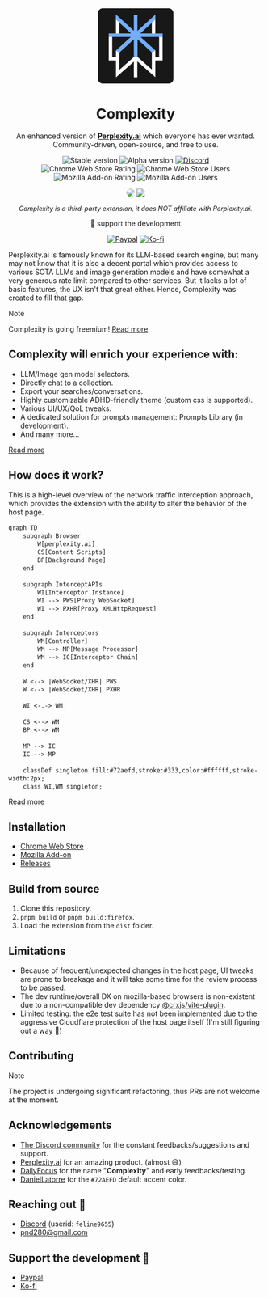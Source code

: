 <div align="center" style="magin-bottom: 2rem">
  <img src="public/icons/logo.svg" width="150px" />
  <h1 style="text-align: center;">Complexity</h1>
</div>

<p align="center">An enhanced version of <a href="https://perplexity.ai/" target="_blank" style="font-weight: bold">Perplexity.ai</a> which everyone has ever wanted.<br/>Community-driven, open-source, and free to use.</p>

<p align="center">
  <div align="center">
    <img src="https://img.shields.io/badge/dynamic/json?url=https%3A%2F%2Fraw.githubusercontent.com%2Fpnd280%2Fcomplexity%2Frefs%2Fheads%2Frelease-notes%2Fversions.json&query=chrome&label=stable" alt="Stable version">
    <img src="https://img.shields.io/badge/dynamic/json?url=https%3A%2F%2Fraw.githubusercontent.com%2Fpnd280%2Fcomplexity%2Falpha%2Fpackage.json&query=%24.version&label=alpha&color=yellow" alt="Alpha version">
    <a href="https://discord.gg/fxzqdkwmWx" target="_blank"><img src="https://img.shields.io/discord/1245377426331144304?logo=discord&label=discord&link=https%3A%2F%2Fdiscord.gg%2FfxzqdkwmWx" alt="Discord"></a>
  </div>
  <div align="center">
    <img src="https://img.shields.io/chrome-web-store/rating/ffppmilmeaekegkpckebkeahjgmhggpj?label=CWS%20rating" alt="Chrome Web Store Rating">
    <img src="https://img.shields.io/chrome-web-store/users/ffppmilmeaekegkpckebkeahjgmhggpj?label=CWS%20users" alt="Chrome Web Store Users">
    <img src="https://img.shields.io/amo/rating/complexity?label=AMO%20rating" alt="Mozilla Add-on Rating">
    <img src="https://img.shields.io/amo/users/complexity?label=AMO%20users" alt="Mozilla Add-on Users">
  </div>
</p>

<div align="center">
  <a href="https://chromewebstore.google.com/detail/complexity/ffppmilmeaekegkpckebkeahjgmhggpj" target="_blank"><img src="https://i.imgur.com/9QWBxZO.png" width="200px" style="border-radius: .5rem"></a>
  <a href="https://addons.mozilla.org/en-US/firefox/addon/complexity/" target="_blank"><img src="https://i.imgur.com/RpP2H81.png" width="200px"></a>
  <p align="center" style="font-style: italic; font-size: .8rem;">Complexity is a third-party extension, it does NOT affiliate with Perplexity.ai.</p>
  💖 support the development
<div>

<a href="https://paypal.me/pnd280" target="_blank"><img src="https://img.shields.io/badge/Paypal-blue?logo=paypal&logoColor=white" alt="Paypal"></a>
<a href="https://ko-fi.com/pnd280" target="_blank"><img src="https://img.shields.io/badge/Ko--fi-orange?logo=kofi&logoColor=white" alt="Ko-fi"></a>

</div>
</div>

Perplexity.ai is famously known for its LLM-based search engine, but many may not know that it is also a decent portal which provides access to various SOTA LLMs and image generation models and have somewhat a very generous rate limit compared to other services. But it lacks a lot of basic features, the UX isn't that great either. Hence, Complexity was created to fill that gap.

> [!NOTE]
> Complexity is going freemium! [Read more](https://github.com/pnd280/complexity/issues/19).

## Complexity will enrich your experience with:

- LLM/Image gen model selectors.
- Directly chat to a collection.
- Export your searches/conversations.
- Highly customizable ADHD-friendly theme (custom css is supported).
- Various UI/UX/QoL tweaks.
- A dedicated solution for prompts management: Prompts Library (in development).
- And many more...

[Read more](https://cplx.vercel.app)

## How does it work?

This is a high-level overview of the network traffic interception approach, which provides the extension with the ability to alter the behavior of the host page.

```mermaid
graph TD
    subgraph Browser
        W[perplexity.ai]
        CS[Content Scripts]
        BP[Background Page]
    end

    subgraph InterceptAPIs
        WI[Interceptor Instance]
        WI --> PWS[Proxy WebSocket]
        WI --> PXHR[Proxy XMLHttpRequest]
    end

    subgraph Interceptors
        WM[Controller]
        WM --> MP[Message Processor]
        WM --> IC[Interceptor Chain]
    end

    W <--> |WebSocket/XHR| PWS
    W <--> |WebSocket/XHR| PXHR

    WI <-.-> WM

    CS <--> WM
    BP <--> WM

    MP --> IC
    IC --> MP

    classDef singleton fill:#72aefd,stroke:#333,color:#ffffff,stroke-width:2px;
    class WI,WM singleton;
```

[Read more](./docs/architecture.md)

## Installation

- [Chrome Web Store](https://chromewebstore.google.com/detail/complexity/ffppmilmeaekegkpckebkeahjgmhggpj)
- [Mozilla Add-on](https://addons.mozilla.org/en-US/firefox/addon/complexity/)
- [Releases](https://github.com/pnd280/complexity/releases)

## Build from source

1. Clone this repository.
2. `pnpm build` or `pnpm build:firefox`.
3. Load the extension from the `dist` folder.

## Limitations

- Because of frequent/unexpected changes in the host page, UI tweaks are prone to breakage and it will take some time for the review process to be passed.
- The dev runtime/overall DX on mozilla-based browsers is non-existent due to a non-compatible dev dependency [@crxjs/vite-plugin](https://github.com/crxjs/chrome-extension-tools).
- Limited testing: the e2e test suite has not been implemented due to the aggressive Cloudflare protection of the host page itself (I'm still figuring out a way 🙂)

## Contributing

> [!NOTE]
> The project is undergoing significant refactoring, thus PRs are not welcome at the moment.

## Acknowledgements

- [The Discord community](https://discord.gg/fxzqdkwmWx) for the constant feedbacks/suggestions and support.
- [Perplexity.ai](https://perplexity.ai/) for an amazing product. (almost 😅)
- [DailyFocus](https://github.com/Dayleyfocus) for the name "**Complexity**" and early feedbacks/testing.
- [DanielLatorre](https://www.linkedin.com/in/daniellatorre/) for the `#72AEFD` default accent color.

## Reaching out 👋

- [Discord](https://discord.gg/fxzqdkwmWx) (userid: `feline9655`)
- [pnd280@gmail.com](mailto:pnd280@gmail.com)

## Support the development 💖

- [Paypal](https://paypal.me/pnd280)
- [Ko-fi](https://ko-fi.com/pnd280)
